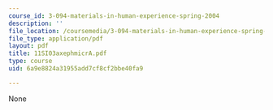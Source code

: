 ```yaml
---
course_id: 3-094-materials-in-human-experience-spring-2004
description: ''
file_location: /coursemedia/3-094-materials-in-human-experience-spring-2004/6a9e8824a31955add7cf8cf2bbe40fa9_11SI03axephmicrA.pdf
file_type: application/pdf
layout: pdf
title: 11SI03axephmicrA.pdf
type: course
uid: 6a9e8824a31955add7cf8cf2bbe40fa9

---
```

None